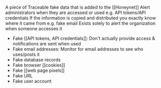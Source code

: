 A piece of Traceable fake data that is added to the [[Honeynet]]
Alert administrators when they are accessed or used e.g. API tokens/API credentials
If the information is copied and distributed you exactly know where it came from e.g. fake email
Exists solely to alert the organization when someone accesses it

- Fake [[API tokens, API credentials]]: Don't actually provide access & notifications are sent when used
- Fake email addresses: Monitor for email addresses to see who uses/posts it
- Fake database records
- Fake browser [[cookies]]
- Fake [[web page pixels]]
- Fake URL
- Fake user account
